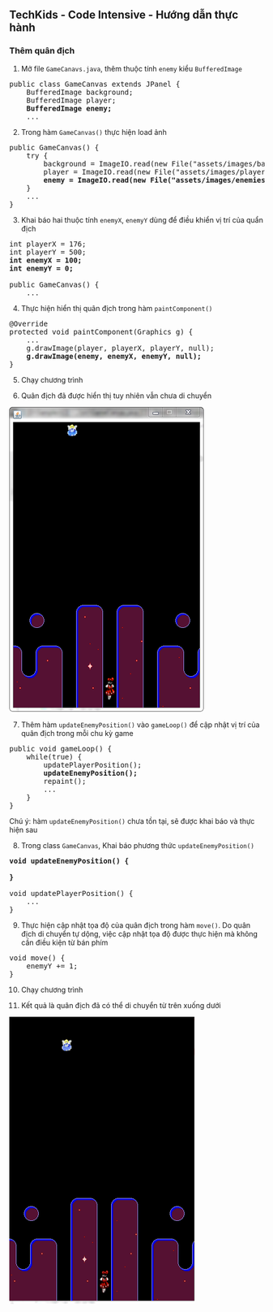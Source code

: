 ## TechKids - Code Intensive - Hướng dẫn thực hành
### Thêm quân địch

1. Mở file `GameCanavs.java`, thêm thuộc tính `enemy` kiểu `BufferedImage`

<pre>
public class GameCanvas extends JPanel {
    BufferedImage background;
    BufferedImage player;
    <b>BufferedImage enemy;</b>
    ...
</pre>

2. Trong hàm `GameCanvas()` thực hiện load ảnh

<pre>
public GameCanvas() {
    try {
        background = ImageIO.read(new File("assets/images/background/0.png"));
        player = ImageIO.read(new File("assets/images/players/straight/0.png"));
        <b>enemy = ImageIO.read(new File("assets/images/enemies/level0/blue/0.png"));</b>
    }
    ...
}
</pre>

3. Khai báo hai thuộc tính `enemyX`, `enemyY` dùng để điều khiển vị trí của quẩn địch

<pre>
int playerX = 176;
int playerY = 500;
<b>int enemyX = 100;
int enemyY = 0;</b>

public GameCanvas() {
    ...
</pre>

4. Thực hiện hiển thị quân địch trong hàm `paintComponent()`

<pre>
@Override
protected void paintComponent(Graphics g) {
    ...
    g.drawImage(player, playerX, playerY, null);
    <b>g.drawImage(enemy, enemyX, enemyY, null);</b>
}
</pre>

5. Chạy chương trình

6. Quân địch đã được hiển thị tuy nhiên vẫn chưa di chuyển

![Not moving enemy](images/add_enemy/not_moving_enemy.png)

7. Thêm hàm `updateEnemyPosition()` vào `gameLoop()` để cập nhật vị trí của quân địch trong mỗi chu kỳ game

<pre>
public void gameLoop() {
    while(true) {
        updatePlayerPosition();
        <b>updateEnemyPosition();</b>
        repaint();
        ...
    }
}
</pre>

Chú ý: hàm `updateEnemyPosition()` chưa tồn tại, sẽ được khai báo và thực hiện sau

8. Trong class `GameCanvas`, Khai báo phương thức `updateEnemyPosition()`

<pre>
<b>void updateEnemyPosition() {
    
}</b>

void updatePlayerPosition() {
    ...
}
</pre>

9. Thực hiện cập nhật tọa độ của quân địch trong hàm `move()`. Do quân địch di chuyển tự dộng, việc cập nhật tọa độ được thực hiện mà không cần điều kiện từ bán phím

<pre>
void move() {
    enemyY += 1;
}
</pre>

10. Chạy chương trình

11. Kết quả là quân địch đã có thể di chuyển từ trên xuống dưới

![Enemy move down](images/add_enemy/enemy_move_down.gif)